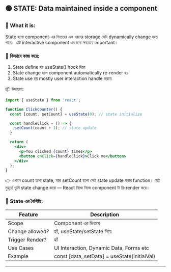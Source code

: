 
## 🟢 STATE: Data maintained inside a component

### 🔹 What it is:

State হলো component-এর ভিতরের এক ধরনের storage যেটা dynamically change হতে পারে। এটি interactive component এর জন্য সবচেয়ে important।

### 🔹 কিভাবে কাজ করে:

1. State define হয় useState() hook দিয়ে
2. State change হলে component automatically re-render হয়
3. State use হয় mostly user interaction handle করতে

📦 উদাহরণ:

```jsx
import { useState } from 'react';

function ClickCounter() {
  const [count, setCount] = useState(0); // state initialize

  const handleClick = () => {
    setCount(count + 1); // state update
  }

  return (
    <div>
      <p>You clicked {count} times</p>
      <button onClick={handleClick}>Click me</button>
    </div>
  );
}
```

👉 এখানে count হলো state, আর setCount হলো সেই state update করার function। যেই মুহূর্তে তুমি state change করো — React নিজে নিজে component টা রি-render করে।

### 🔸 State এর বৈশিষ্ট্য:

| Feature         | Description                                   |
| --------------- | --------------------------------------------- |
| Scope           | Component এর ভিতরে                            |
| Change allowed? | হ্যাঁ, useState/setState দিয়ে                 |
| Trigger Render? | হ্যাঁ                                         |
| Use Cases       | UI Interaction, Dynamic Data, Forms etc       |
| Example         | const \[data, setData] = useState(initialVal) |

---
